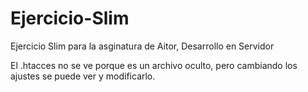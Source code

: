 # Ejercicio-Slim
Ejercicio Slim para la asginatura de Aitor, Desarrollo en Servidor

El .htacces no se ve porque es un archivo oculto, pero cambiando los ajustes se puede ver y modificarlo.
